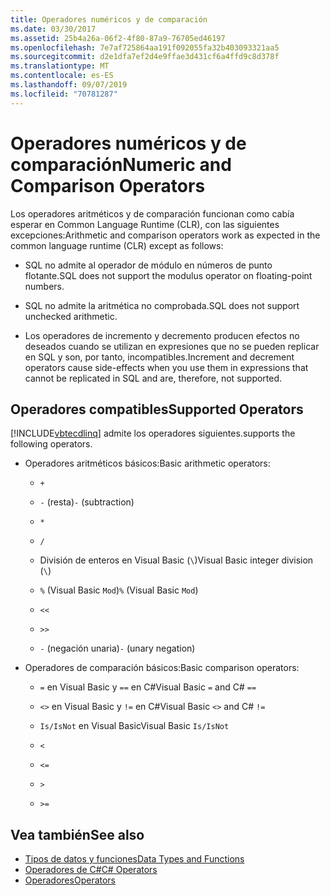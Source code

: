 ```yaml
---
title: Operadores numéricos y de comparación
ms.date: 03/30/2017
ms.assetid: 25b4a26a-06f2-4f80-87a9-76705ed46197
ms.openlocfilehash: 7e7af725864aa191f092055fa32b403093321aa5
ms.sourcegitcommit: d2e1dfa7ef2d4e9ffae3d431cf6a4ffd9c8d378f
ms.translationtype: MT
ms.contentlocale: es-ES
ms.lasthandoff: 09/07/2019
ms.locfileid: "70781287"
---
```

# <a name="numeric-and-comparison-operators"></a><span data-ttu-id="4bd37-102">Operadores numéricos y de comparación</span><span class="sxs-lookup"><span data-stu-id="4bd37-102">Numeric and Comparison Operators</span></span>

<span data-ttu-id="4bd37-103">Los operadores aritméticos y de comparación funcionan como cabía esperar en Common Language Runtime (CLR), con las siguientes excepciones:</span><span class="sxs-lookup"><span data-stu-id="4bd37-103">Arithmetic and comparison operators work as expected in the common language runtime (CLR) except as follows:</span></span>

- <span data-ttu-id="4bd37-104">SQL no admite al operador de módulo en números de punto flotante.</span><span class="sxs-lookup"><span data-stu-id="4bd37-104">SQL does not support the modulus operator on floating-point numbers.</span></span>

- <span data-ttu-id="4bd37-105">SQL no admite la aritmética no comprobada.</span><span class="sxs-lookup"><span data-stu-id="4bd37-105">SQL does not support unchecked arithmetic.</span></span>

- <span data-ttu-id="4bd37-106">Los operadores de incremento y decremento producen efectos no deseados cuando se utilizan en expresiones que no se pueden replicar en SQL y son, por tanto, incompatibles.</span><span class="sxs-lookup"><span data-stu-id="4bd37-106">Increment and decrement operators cause side-effects when you use them in expressions that cannot be replicated in SQL and are, therefore, not supported.</span></span>

## <a name="supported-operators"></a><span data-ttu-id="4bd37-107">Operadores compatibles</span><span class="sxs-lookup"><span data-stu-id="4bd37-107">Supported Operators</span></span>

[!INCLUDE[vbtecdlinq](../../../../../../includes/vbtecdlinq-md.md)] <span data-ttu-id="4bd37-108">admite los operadores siguientes.</span><span class="sxs-lookup"><span data-stu-id="4bd37-108">supports the following operators.</span></span>

- <span data-ttu-id="4bd37-109">Operadores aritméticos básicos:</span><span class="sxs-lookup"><span data-stu-id="4bd37-109">Basic arithmetic operators:</span></span>

  - `+`

  - <span data-ttu-id="4bd37-110">`-` (resta)</span><span class="sxs-lookup"><span data-stu-id="4bd37-110">`-` (subtraction)</span></span>

  - `*`

  - `/`

  - <span data-ttu-id="4bd37-111">División de enteros en Visual Basic (`\`)</span><span class="sxs-lookup"><span data-stu-id="4bd37-111">Visual Basic integer division (`\`)</span></span>

  - <span data-ttu-id="4bd37-112">`%` (Visual Basic `Mod`)</span><span class="sxs-lookup"><span data-stu-id="4bd37-112">`%` (Visual Basic `Mod`)</span></span>

  - `<<`

  - `>>`

  - <span data-ttu-id="4bd37-113">`-` (negación unaria)</span><span class="sxs-lookup"><span data-stu-id="4bd37-113">`-` (unary negation)</span></span>

- <span data-ttu-id="4bd37-114">Operadores de comparación básicos:</span><span class="sxs-lookup"><span data-stu-id="4bd37-114">Basic comparison operators:</span></span>

  - <span data-ttu-id="4bd37-115">`=` en Visual Basic y `==` en C#</span><span class="sxs-lookup"><span data-stu-id="4bd37-115">Visual Basic `=` and C# `==`</span></span>

  - <span data-ttu-id="4bd37-116">`<>` en Visual Basic y `!=` en C#</span><span class="sxs-lookup"><span data-stu-id="4bd37-116">Visual Basic `<>` and C# `!=`</span></span>

  - <span data-ttu-id="4bd37-117">`Is/IsNot` en Visual Basic</span><span class="sxs-lookup"><span data-stu-id="4bd37-117">Visual Basic `Is/IsNot`</span></span>

  - `<`

  - `<=`

  - `>`

  - `>=`

## <a name="see-also"></a><span data-ttu-id="4bd37-118">Vea también</span><span class="sxs-lookup"><span data-stu-id="4bd37-118">See also</span></span>

- [<span data-ttu-id="4bd37-119">Tipos de datos y funciones</span><span class="sxs-lookup"><span data-stu-id="4bd37-119">Data Types and Functions</span></span>](data-types-and-functions.md)
- [<span data-ttu-id="4bd37-120">Operadores de C#</span><span class="sxs-lookup"><span data-stu-id="4bd37-120">C# Operators</span></span>](../../../../../csharp/language-reference/operators/index.md)
- [<span data-ttu-id="4bd37-121">Operadores</span><span class="sxs-lookup"><span data-stu-id="4bd37-121">Operators</span></span>](../../../../../visual-basic/language-reference/operators/index.md)

